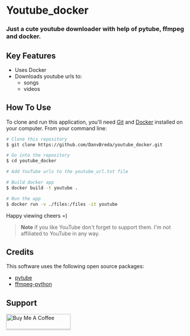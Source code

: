 # Youtube_docker
### Just a cute youtube downloader with help of pytube, ffmpeg and docker.

## Key Features

* Uses Docker 
* Downloads youtube urls to:
  - songs
  - videos

## How To Use

To clone and run this application, you'll need [Git](https://git-scm.com) and [Docker](https://www.docker.com/products/docker-desktop/) installed on your computer. From your command line:

```bash
# Clone this repository
$ git clone https://github.com/DanvBreda/youtube_docker.git

# Go into the repository
$ cd youtube_docker

# Add YouTube urls to the youtube_url.txt file

# Build docker app
$ docker build -t youtube .

# Run the app
$ docker run -v ./files:/files -it youtube
```

Happy viewing cheers =)

> **Note**
> if you like YouTube don't forget to support them.
> I'm not affiliated to YouTube in any way.

## Credits

This software uses the following open source packages:

- [pytube](https://pytube.io/en/latest/)
- [ffmpeg-python](https://python-ffmpeg.readthedocs.io/en/latest/)

## Support

<a href="https://buymeacoffee.com/bredatjuh" target="_blank"><img src="https://www.buymeacoffee.com/assets/img/custom_images/yellow_img.png" alt="Buy Me A Coffee" style="height: 41px !important;width: 174px !important;box-shadow: 0px 3px 2px 0px rgba(190, 190, 190, 0.5) !important;-webkit-box-shadow: 0px 3px 2px 0px rgba(190, 190, 190, 0.5) !important;" ></a>
